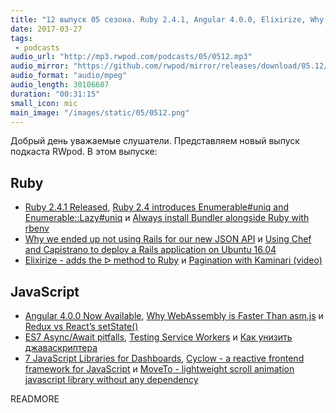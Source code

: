 ```yaml
---
title: "12 выпуск 05 сезона. Ruby 2.4.1, Angular 4.0.0, Elixirize, Why WebAssembly is Faster Than asm.js, Cyclow, MoveTo и прочее"
date: 2017-03-27
tags:
 - podcasts
audio_url: "http://mp3.rwpod.com/podcasts/05/0512.mp3"
audio_mirror: "https://github.com/rwpod/mirror/releases/download/05.12/0512.mp3"
audio_format: "audio/mpeg"
audio_length: 30106607
duration: "00:31:15"
small_icon: mic
main_image: "/images/static/05/0512.png"
---
```


Добрый день уважаемые слушатели. Представляем новый выпуск подкаста RWpod. В этом выпуске:

## Ruby

 - [Ruby 2.4.1 Released](https://www.ruby-lang.org/en/news/2017/03/22/ruby-2-4-1-released/), [Ruby 2.4 introduces Enumerable#uniq and Enumerable::Lazy#uniq](http://blog.bigbinary.com/2017/03/21/enumerable-uniq-and-enumerable-lazy-uniq-part-of-ruby-2-4.html) и [Always install Bundler alongside Ruby with rbenv](https://philna.sh/blog/2017/03/22/always-install-bundler-alongside-ruby-with-rbenv/)
 - [Why we ended up not using Rails for our new JSON API](https://blog.dnsimple.com/2017/03/why-we-ended-up-not-using-rails-for-our-new-json-api/) и [Using Chef and Capistrano to deploy a Rails application on Ubuntu 16.04](https://medium.com/@kirill_shevch/using-chef-and-capistrano-to-deploy-rails-application-on-ubuntu-16-04-fae1dfe0dd12)
 - [Elixirize - adds the ᐅ method to Ruby](https://github.com/danielpclark/elixirize) и [Pagination with Kaminari (video)](https://www.driftingruby.com/episodes/pagination-with-kaminari)

## JavaScript

 - [Angular 4.0.0 Now Available](http://angularjs.blogspot.com/2017/03/angular-400-now-available.html), [Why WebAssembly is Faster Than asm.js](https://hacks.mozilla.org/2017/03/why-webassembly-is-faster-than-asm-js/) и [Redux vs React’s setState()](https://iamakulov.com/notes/all/redux-vs-react-setstate/)
 - [ES7 Async/Await pitfalls](https://medium.com/@matansokolovsky/es7-async-await-pitfalls-d24331388a70), [Testing Service Workers](https://medium.com/dev-channel/testing-service-workers-318d7b016b19) и [Как унизить джаваскриптера](https://medium.com/@vkozulya/как-унизить-джаваскриптера-e0aa256a8905)
 - [7 JavaScript Libraries for Dashboards](https://techshard.com/2017/03/19/7-javascript-libraries-for-dashboards/), [Cyclow - a reactive frontend framework for JavaScript](http://cyclow.js.org/) и [MoveTo - lightweight scroll animation javascript library without any dependency](https://github.com/hsnaydd/moveTo)

READMORE
